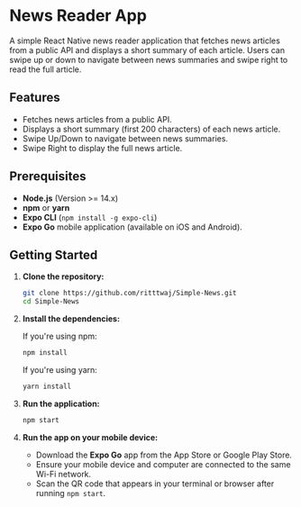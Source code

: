 # News Reader App

A simple React Native news reader application that fetches news articles from a public API and displays a short summary of each article. Users can swipe up or down to navigate between news summaries and swipe right to read the full article.

## Features

- Fetches news articles from a public API.
- Displays a short summary (first 200 characters) of each news article.
- Swipe Up/Down to navigate between news summaries.
- Swipe Right to display the full news article.

## Prerequisites

- **Node.js** (Version >= 14.x)
- **npm** or **yarn**
- **Expo CLI** (`npm install -g expo-cli`)
- **Expo Go** mobile application (available on iOS and Android).

## Getting Started

1. **Clone the repository:**

   ```bash
   git clone https://github.com/ritttwaj/Simple-News.git
   cd Simple-News
   ```

2. **Install the dependencies:**

   If you're using npm:

   ```bash
   npm install
   ```

   If you're using yarn:

   ```bash
   yarn install
   ```

3. **Run the application:**

   ```bash
   npm start
   ```

4. **Run the app on your mobile device:**

   - Download the **Expo Go** app from the App Store or Google Play Store.
   - Ensure your mobile device and computer are connected to the same Wi-Fi network.
   - Scan the QR code that appears in your terminal or browser after running `npm start`.
